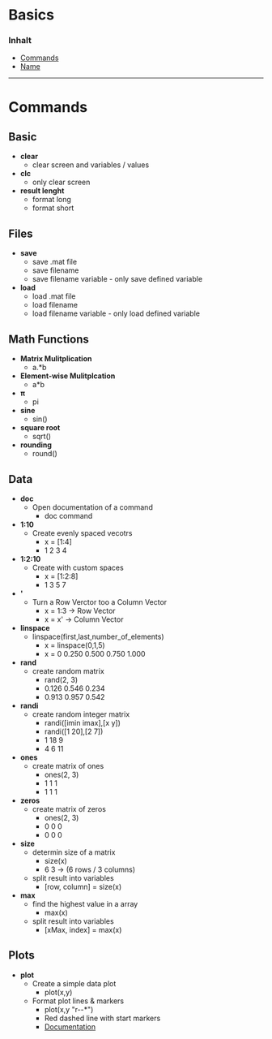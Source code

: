 # Basics

### Inhalt 
- [Commands](#Link)
- [Name](#Link)


---
# Commands

## Basic
- **clear**
    - clear screen and variables / values
- **clc**
    - only clear screen
- **result lenght**
    - format long
    - format short

## Files
- **save**
    - save .mat file
    - save filename
    - save filename variable - only save defined variable
- **load**
    - load .mat file
    - load filename
    - load filename variable - only load defined variable


## Math Functions

- **Matrix Mulitplication**
    - a.*b
- **Element-wise Mulitplcation**
    - a*b
- **π**
    - pi
- **sine**
    - sin()    
- **square root**
    - sqrt()
- **rounding**
    - round()

## Data
- **doc**
    - Open documentation of a command
        - doc command
- **1:10**
    - Create evenly spaced vecotrs
        - x = [1:4]
        - 1 2 3 4
- **1:2:10**
    - Create with custom spaces
        - x = [1:2:8]
        - 1 3 5 7
- **'**
    - Turn a Row Verctor too a Column Vector
        - x = 1:3 -> Row Vector
        - x = x' -> Column Vector
- **linspace**
    - linspace(first,last,number_of_elements)
        - x = linspace(0,1,5)
        - x = 0    0.250    0.500    0.750    1.000     
- **rand**
    - create random matrix
        - rand(2, 3)
        - 0.126	0.546 0.234
        - 0.913	0.957 0.542
- **randi**
    - create random integer matrix
        - randi([imin imax],[x y])
        - randi([1 20],[2 7])
        - 1 18 9
        - 4 6 11
- **ones**
    - create matrix of ones
        - ones(2, 3)
        - 1 1 1
        - 1 1 1
- **zeros**
    - create matrix of zeros
        - ones(2, 3)
        - 0 0 0
        - 0 0 0
- **size**
    - determin size of a matrix
        - size(x)
        - 6 3 -> (6 rows / 3 columns)
    - split result into variables
        - [row, column] = size(x)
- **max**
    - find the highest value in a array
        - max(x)
    - split result into variables
        - [xMax, index] = max(x)

## Plots
- **plot**
    - Create a simple data plot
        - plot(x,y)
    - Format plot lines & markers
        - plot(x,y "r--*")
        - Red dashed line with start markers
        - [Documentation](https://ch.mathworks.com/help/matlab/ref/plot.html#btzitot_sep_mw_3a76f056-2882-44d7-8e73-c695c0c54ca8)